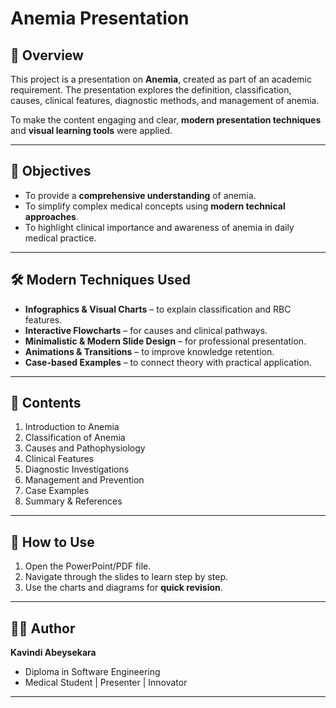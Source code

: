 # Anemia Presentation

## 📖 Overview

This project is a presentation on **Anemia**, created as part of an academic requirement. The presentation explores the definition, classification, causes, clinical features, diagnostic methods, and management of anemia.

To make the content engaging and clear, **modern presentation techniques** and **visual learning tools** were applied.

---

## 🎯 Objectives

* To provide a **comprehensive understanding** of anemia.
* To simplify complex medical concepts using **modern technical approaches**.
* To highlight clinical importance and awareness of anemia in daily medical practice.

---

## 🛠️ Modern Techniques Used

* **Infographics & Visual Charts** – to explain classification and RBC features.
* **Interactive Flowcharts** – for causes and clinical pathways.
* **Minimalistic & Modern Slide Design** – for professional presentation.
* **Animations & Transitions** – to improve knowledge retention.
* **Case-based Examples** – to connect theory with practical application.

---

## 📂 Contents

1. Introduction to Anemia
2. Classification of Anemia
3. Causes and Pathophysiology
4. Clinical Features
5. Diagnostic Investigations
6. Management and Prevention
7. Case Examples
8. Summary & References

---

## 🚀 How to Use

1. Open the PowerPoint/PDF file.
2. Navigate through the slides to learn step by step.
3. Use the charts and diagrams for **quick revision**.

---

## 👩‍⚕️ Author

**Kavindi Abeysekara**

* Diploma in Software Engineering
* Medical Student | Presenter | Innovator

---
